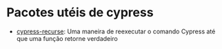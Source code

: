 # Pacotes utéis de cypress
- [cypress-recurse](https://github.com/bahmutov/cypress-recurse): Uma maneira de reexecutar o comando Cypress até que uma função retorne verdadeiro

